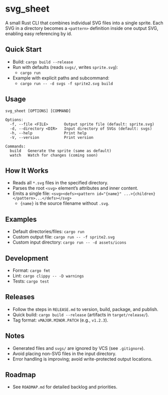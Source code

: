 # svg_sheet

A small Rust CLI that combines individual SVG files into a single sprite. Each SVG in a directory becomes a `<pattern>` definition inside one output SVG, enabling easy referencing by id.

## Quick Start
- Build: `cargo build --release`
- Run with defaults (reads `svgs/`, writes `sprite.svg`):
  - `cargo run`
- Example with explicit paths and subcommand:
  - `cargo run -- -d svgs -f sprite2.svg build`

## Usage
```
svg_sheet [OPTIONS] [COMMAND]

Options:
  -f, --file <FILE>       Output sprite file (default: sprite.svg)
  -d, --directory <DIR>   Input directory of SVGs (default: svgs)
  -h, --help              Print help
  -V, --version           Print version

Commands:
  build   Generate the sprite (same as default)
  watch   Watch for changes (coming soon)
```

## How It Works
- Reads all `*.svg` files in the specified directory.
- Parses the root `<svg>` element’s attributes and inner content.
- Emits a single file: `<svg><defs><pattern id="{name}" ...>{children}</pattern>...</defs></svg>`
  - `{name}` is the source filename without `.svg`.

## Examples
- Default directories/files: `cargo run`
- Custom output file: `cargo run -- -f sprite2.svg`
- Custom input directory: `cargo run -- -d assets/icons`

## Development
- Format: `cargo fmt`
- Lint: `cargo clippy -- -D warnings`
- Tests: `cargo test`

## Releases
- Follow the steps in `RELEASE.md` to version, build, package, and publish.
- Quick build: `cargo build --release` (artifacts in `target/release/`).
- Tag format: `vMAJOR.MINOR.PATCH` (e.g., `v1.2.3`).

## Notes
- Generated files and `svgs/` are ignored by VCS (see `.gitignore`).
- Avoid placing non-SVG files in the input directory.
- Error handling is improving; avoid write-protected output locations.

## Roadmap
- See `ROADMAP.md` for detailed backlog and priorities.
